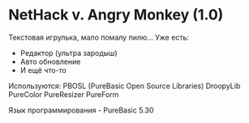NetHack v. Angry Monkey (1.0)
=======

Текстовая игрулька, мало помалу пилю...
Уже есть:
 - Редактор (ультра зародыш)
 - Авто обновление
 - И ещё что-то

Используются:
PBOSL (PureBasic Open Source Libraries)
DroopyLib
PureColor
PureResizer
PureForm

Язык программирования - PureBasic 5.30
